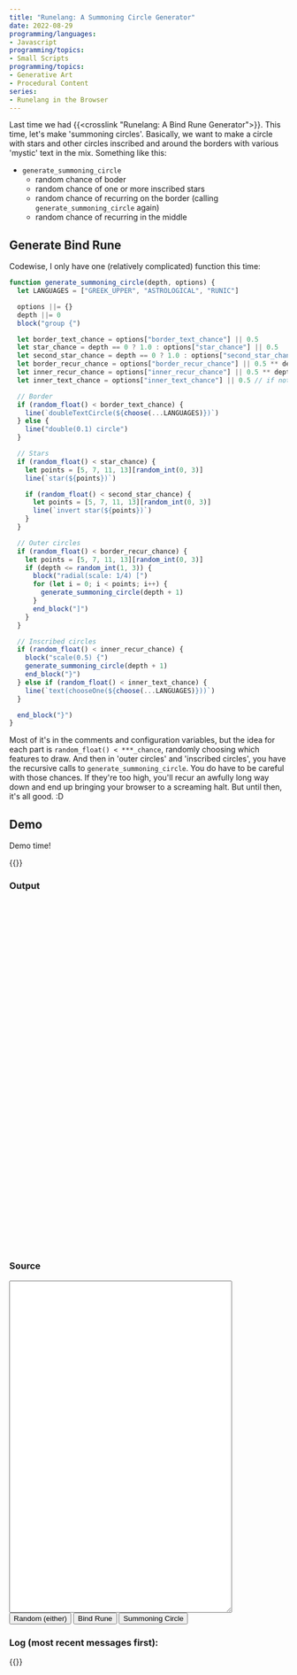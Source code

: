 ```yaml
---
title: "Runelang: A Summoning Circle Generator"
date: 2022-08-29
programming/languages:
- Javascript
programming/topics:
- Small Scripts
programming/topics:
- Generative Art
- Procedural Content
series:
- Runelang in the Browser
---
```

Last time we had {{<crosslink "Runelang: A Bind Rune Generator">}}. This time, let's make 'summoning circles'. Basically, we want to make a circle with stars and other circles inscribed and around the borders with various 'mystic' text in the mix. Something like this:

- `generate_summoning_circle`
  - random chance of boder
  - random chance of one or more inscribed stars
  - random chance of recurring on the border (calling `generate_summoning_circle` again)
  - random chance of recurring in the middle

<!--more-->

## Generate Bind Rune

Codewise, I only have one (relatively complicated) function this time:

```javascript
function generate_summoning_circle(depth, options) {
  let LANGUAGES = ["GREEK_UPPER", "ASTROLOGICAL", "RUNIC"]

  options ||= {}
  depth ||= 0
  block("group {")

  let border_text_chance = options["border_text_chance"] || 0.5
  let star_chance = depth == 0 ? 1.0 : options["star_chance"] || 0.5
  let second_star_chance = depth == 0 ? 1.0 : options["second_star_chance"] || 0.5
  let border_recur_chance = options["border_recur_chance"] || 0.5 ** depth
  let inner_recur_chance = options["inner_recur_chance"] || 0.5 ** depth
  let inner_text_chance = options["inner_text_chance"] || 0.5 // if not inner recur

  // Border
  if (random_float() < border_text_chance) {
    line(`doubleTextCircle(${choose(...LANGUAGES)})`)
  } else {
    line("double(0.1) circle")
  }

  // Stars
  if (random_float() < star_chance) {
    let points = [5, 7, 11, 13][random_int(0, 3)]
    line(`star(${points})`)

    if (random_float() < second_star_chance) {
      let points = [5, 7, 11, 13][random_int(0, 3)]
      line(`invert star(${points})`)
    }
  }

  // Outer circles
  if (random_float() < border_recur_chance) {
    let points = [5, 7, 11, 13][random_int(0, 3)]
    if (depth <= random_int(1, 3)) {
      block("radial(scale: 1/4) [")
      for (let i = 0; i < points; i++) {
        generate_summoning_circle(depth + 1)
      }
      end_block("]")
    }
  }

  // Inscribed circles
  if (random_float() < inner_recur_chance) {
    block("scale(0.5) {")
    generate_summoning_circle(depth + 1)
    end_block("}")
  } else if (random_float() < inner_text_chance) {
    line(`text(chooseOne(${choose(...LANGUAGES)}))`)
  }

  end_block("}")
}
```

Most of it's in the comments and configuration variables, but the idea for each part is `random_float() < ***_chance`, randomly choosing which features to draw. And then in 'outer circles' and 'inscribed circles', you have the recursive calls to `generate_summoning_circle`. You do have to be careful with those chances. If they're too high, you'll recur an awfully long way down and end up bringing your browser to a screaming halt. But until then, it's all good. :D 


## Demo

Demo time!

{{<html>}}
<script defer type="module">
import { render } from '/embeds/runelang/runelang/main.js'
import logging from '/embeds/runelang/lib/logging.js'

const log = logging.get("system")

let elInput = document.querySelector('[data-input]')
let elOutput = document.querySelector('[data-output]')
let elLog = document.querySelector('[data-log]')

elInput.value = `
`

const INDENTATION_STRING = "  "
let INDENTATION_LEVEL = 0

function stdlib() {
  console.log(`
define bar { translate(x: 0.5) rotate(0.25) line }

define fork(n) {
  translate(x: 0.5) rotate(0.25) {
    line
    linear [
      rotate(0.25) translate(y: -0.5) scale(0.5) line
      times n
    ]
  }
}

define doubleTextCircle(set) {
  double(0.1) circle
  stroke(weight: 1, color:"none") fill("black") invert text(chooseOne(set))
}
  `)
}

function block(text) {
  line(text)
  INDENTATION_LEVEL++
}

function end_block(text) {
  INDENTATION_LEVEL--
  line(text)
}

function random_float(min, max) {
  min ||= 0.0
  max ||= 1.0

  return Math.random() * (max - min) + min
}

function random_int(min, max) {
  if (!max) {
    max = min
    min = 0
  }

  return Math.floor(Math.random() * (1 + max - min)) + min
}

function choose(...options) {
  let weights = []
  let total_options = 1

  for (let i = 0; i < options.length; i++) {
    if (Number.isInteger(options[i])) {
      weights.push([options[i], options[i + 1]])
      total_options += options[i]
      i += 1
    } else {
      weights.push([1, options[i]])
      total_options += 1
    }
  }

  let value = random_int(0, total_options - 1)
  for (let [weight, option] of weights) {
    if (value <= weight) {
      if (option instanceof Function) {
        return option()
      } else {
        return option
      }
    } else {
      value -= weight
    }
  }
  console.error("out of range choice)")
}

function line(text) {
  console.log(INDENTATION_STRING.repeat(INDENTATION_LEVEL) + text)
}

function generate_rune(f) {
  stdlib()
  block("rune scale(0.8) {")
  if (f instanceof Function) {
    f()
  } else {
    choose(generate_bind_rune, generate_summoning_circle)
  }
  end_block("}")
}

function generate_summoning_circle(depth, options) {
  let LANGUAGES = ["GREEK_UPPER", "ASTROLOGICAL", "RUNIC"]

  options ||= {}
  depth ||= 0
  block("group {")

  let border_text_chance = options["border_text_chance"] || 0.5
  let star_chance = depth == 0 ? 1.0 : options["star_chance"] || 0.5
  let second_star_chance = depth == 0 ? 1.0 : options["second_star_chance"] || 0.5
  let border_recur_chance = options["border_recur_chance"] || 0.5 ** depth
  let inner_recur_chance = options["inner_recur_chance"] || 0.5 ** depth
  let inner_text_chance = options["inner_text_chance"] || 0.5 // if not inner recur

  // Border
  if (random_float() < border_text_chance) {
    line(`doubleTextCircle(${choose(...LANGUAGES)})`)
  } else {
    line("double(0.1) circle")
  }

  // Stars
  if (random_float() < star_chance) {
    let points = [5, 7, 11, 13][random_int(0, 3)]
    line(`star(${points})`)

    if (random_float() < second_star_chance) {
      let points = [5, 7, 11, 13][random_int(0, 3)]
      line(`invert star(${points})`)
    }
  }

  // Outer circles
  if (random_float() < border_recur_chance) {
    let points = [5, 7, 11, 13][random_int(0, 3)]
    if (depth <= random_int(1, 3)) {
      block("radial(scale: 1/4) [")
      for (let i = 0; i < points; i++) {
        generate_summoning_circle(depth + 1)
      }
      end_block("]")
    }
  }

  // Inscribed circles
  if (random_float() < inner_recur_chance) {
    block("scale(0.5) {")
    generate_summoning_circle(depth + 1)
    end_block("}")
  } else if (random_float() < inner_text_chance) {
    line(`text(chooseOne(${choose(...LANGUAGES)}))`)
  }

  end_block("}")
}

function generate_bind_rune() {
  block("stroke(weight: 5) scale(0.75) {")
  block("radial(offset: 0) [")
  {
    for (let i = 0; i < random_int(2, 4) * 2; i++) {
      generate_bind_rune_arm()
    }
  }

  end_block("]")
  end_block("}")
}

function generate_bind_rune_arm() {
  block("stack [")
  line("line")
  block("linear(scale: 0.25, min: 0.5) [")
  {
    for (let i = 0; i < random_int(2, 5); i++) {
      choose(
        // cross bar
        8,
        () => line("bar"),
        // half circle in
        2,
        () => line("group { translate(y: -0.25) scale(0.5) arc(-1/4, 1/4) }"),
        // half circle out
        2,
        () => line("group { translate(y: 0.25) scale(0.5) arc(1/4, -1/4) }"),
        // full circle
        1,
        () => line('scale(0.25) fill("none") circle'),
        // two dots
        1,
        () => {
          block('fill("black") stack [')
          line("{ translate(-0.5) scale(0.1) circle }")
          line("{ translate(0.5) scale(0.1) circle }")
          end_block("]")
        }
      )
    }
    line(`fork(${random_int(3, 5)})`)
  }
  end_block("]")
  end_block("]")
}

logging.register((msg) => {
   let node = document.createElement('li')
   node.innerText = msg
   elLog.prepend(node)
})

logging.setMode('ERROR')

function doRender() {
  elLog.innerHTML = ''
  let input = elInput.value

  try {
      let svg = render(input)
      elOutput.innerHTML = svg
      log.awesome('IT WORKED!')
   } catch (exception) {
      console.log(exception)
   }
}

function debounce(f, timeout = 500) {
   let timer
   return (...args) => {
         clearTimeout(timer)
         timer = setTimeout(() => f.apply(this, args), timeout)
   }
}

function doGenerate(f) {
    let buffer = []
    const old_log = console.log
    {
        console.log = (line) => buffer.push(line)
        f()
    }
    console.log = old_log

    elInput.value = buffer.join("\n")
    doRender()
}

document.addEventListener('keyup', debounce(doRender))

document.querySelectorAll('button[data-generate]').forEach(el => el.addEventListener('click', (event) => {
    event.preventDefault()

    if (event.target.dataset.generate === 'bind') {
      doGenerate(() => generate_rune(generate_bind_rune))
    } else if (event.target.dataset.generate === 'circle') {
      doGenerate(() => generate_rune(generate_summoning_circle))
    } else {
      doGenerate(generate_rune)
    }
}))

doGenerate(() => generate_rune(generate_summoning_circle))
</script>

<style>
   textarea[data-input],
   div[data-output] {
      width: 80%;
      height: 600px;
      padding: 1em;
   }

   td {
      width: 45%;
      vertical-align: top;
   }
</style>

<h3>Output</h3>
<div data-output></div>

<h3>Source</h3>
<textarea data-input></textarea>

<div>
  <button data-generate="rune">Random (either)</button>
  <button data-generate="bind">Bind Rune</button>
  <button data-generate="circle">Summoning Circle</button>
</div>

<h3>Log (most recent messages first):</h2>
<ul data-log></ul>
{{</html>}}